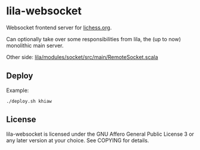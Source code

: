 lila-websocket
==============

Websocket frontend server for [lichess.org](https://lichess.org).

Can optionally take over some responsibilities from lila, the (up to now)
monolithic main server.

Other side: [lila/modules/socket/src/main/RemoteSocket.scala](https://github.com/ornicar/lila/blob/master/modules/socket/src/main/RemoteSocket.scala)

Deploy
------

Example:

```
./deploy.sh khiaw
```

License
-------

lila-websocket is licensed under the GNU Affero General Public License 3
or any later version at your choice. See COPYING for details.
